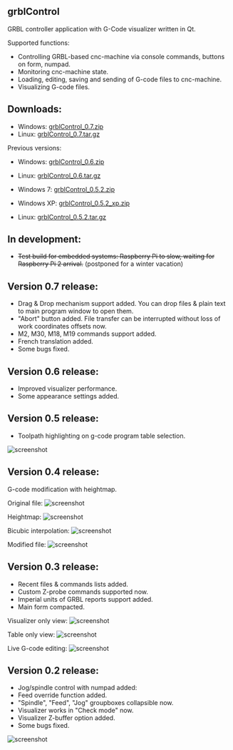 grblControl
-----------
GRBL controller application with G-Code visualizer written in Qt.

Supported functions:
* Controlling GRBL-based cnc-machine via console commands, buttons on form, numpad.
* Monitoring cnc-machine state.
* Loading, editing, saving and sending of G-code files to cnc-machine.
* Visualizing G-code files.

Downloads:
----------
* Windows: [grblControl_0.7.zip](https://github.com/Denvi/grblControl/releases/download/0.7/grblControl_0.7.zip)
* Linux: [grblControl_0.7.tar.gz](https://github.com/Denvi/grblControl/releases/download/0.7/grblControl_0.7.tar.gz)

Previous versions:
* Windows: [grblControl_0.6.zip](https://github.com/Denvi/grblControl/releases/download/0.6/grblControl_0.6.zip)
* Linux: [grblControl_0.6.tar.gz](https://github.com/Denvi/grblControl/releases/download/0.6/grblControl_0.6.tar.gz)

* Windows 7: [grblControl_0.5.2.zip](https://github.com/Denvi/grblControl/releases/download/0.5.2/grblControl_0.5.2.zip)
* Windows XP: [grblControl_0.5.2_xp.zip](https://github.com/Denvi/grblControl/releases/download/0.5.2/grblControl_0.5.2_xp.zip)
* Linux: [grblControl_0.5.2.tar.gz](https://github.com/Denvi/grblControl/releases/download/0.5.2/grblControl_0.5.2.tar.gz)

In development:
--------------
* ~~Test build for embedded systems: Raspberry Pi to slow, waiting for Raspberry Pi 2 arrival.~~ (postponed for a winter vacation)

Version 0.7 release:
--------------------
* Drag & Drop mechanism support added. You can drop files & plain text to main program window to open them.
* "Abort" button added. File transfer can be interrupted without loss of work coordinates offsets now.
* M2, M30, M18, M19 commands support added.
* French translation added.
* Some bugs fixed.

Version 0.6 release:
--------------------
* Improved visualizer performance.
* Some appearance settings added.

Version 0.5 release:
--------------------
* Toolpath highlighting on g-code program table selection.

![screenshot](/screenshots/screenshot_toolpath_highlighting.png)

Version 0.4 release:
--------------------
G-code modification with heightmap.

Original file:
![screenshot](/screenshots/screenshot_heightmap_original.png)

Heightmap:
![screenshot](/screenshots/screenshot_heightmap_heightmap.png)

Bicubic interpolation:
![screenshot](/screenshots/screenshot_heightmap_heightmap_interpolation.png)

Modified file:
![screenshot](/screenshots/screenshot_heightmap_modified.png)

Version 0.3 release:
--------------------
* Recent files & commands lists added.
* Custom Z-probe commands supported now.
* Imperial units of GRBL reports support added.
* Main form compacted.

Visualizer only view:
![screenshot](/screenshots/screenshot_compact_visualizer.png)

Table only view:
![screenshot](/screenshots/screenshot_compact_table.png)

Live G-code editing:
![screenshot](/screenshots/screenshot_live_edit.png)

Version 0.2 release:
--------------------
* Jog/spindle control with numpad added:
* Feed override function added.
* "Spindle", "Feed", "Jog" groupboxes collapsible now.
* Visualizer works in "Check mode" now.
* Visualizer Z-buffer option added.
* Some bugs fixed.

![screenshot](/screenshots/screenshot.png)
